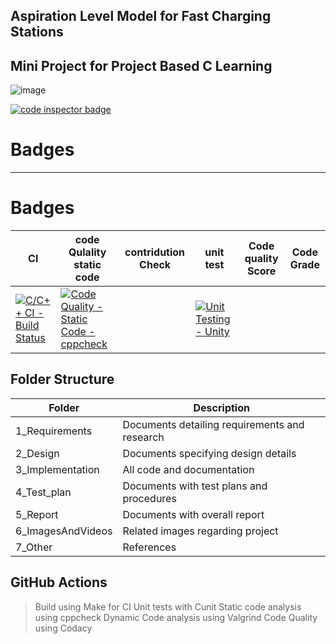 Aspiration Level Model for Fast Charging Stations
-------------------------------------------------
Mini Project for Project Based C Learning
------------------------------------------

![image](https://user-images.githubusercontent.com/89508265/132485399-3eea2b1e-5586-4e23-aaf2-7e7bb33f2f72.png)


<a href="https://frontend.code-inspector.com/public/user/github/JAGADEESHNIKHITHA">
   <img src="https://code-inspector.com/public/badge/user/github/JAGADEESHNIKHITHA?style=light" alt="code inspector badge" />
</a>

# Badges
---------
# Badges
|     CI             | code Qulality static code| contridution Check| unit test|Code quality Score| Code Grade|
|--------------------------|-------------------------------|-------------------------|--------------|-------------------------|---------------|
|[![C/C++ CI - Build Status](https://github.com/JAGADEESHNIKHITHA/stepin_myproject1/actions/workflows/c-build.yml/badge.svg)](https://github.com/JAGADEESHNIKHITHA/stepin_myproject1/actions/workflows/c-build.yml)                 |[![Code Quality - Static Code - cppcheck](https://github.com/JAGADEESHNIKHITHA/stepin_myproject1/actions/workflows/c-cpp.yml/badge.svg)](https://github.com/JAGADEESHNIKHITHA/stepin_myproject1/actions/workflows/c-cpp.yml)|   |[![Unit Testing - Unity](https://github.com/JAGADEESHNIKHITHA/stepin_myproject1/actions/workflows/c-test.yml/badge.svg)](https://github.com/JAGADEESHNIKHITHA/stepin_myproject1/actions/workflows/c-test.yml)|

Folder Structure
-------------------------
Folder|	Description
------|------------
1_Requirements|	Documents detailing requirements and research
2_Design|	Documents specifying design details
3_Implementation|	All code and documentation
4_Test_plan|	Documents with test plans and procedures
5_Report|	Documents with overall report
6_ImagesAndVideos|	Related images regarding project
7_Other|	References

GitHub Actions
--------------------
>Build using Make for CI
>Unit tests with Cunit
>Static code analysis using cppcheck
>Dynamic Code analysis using Valgrind
>Code Quality using Codacy

